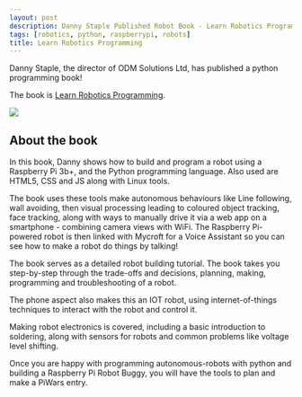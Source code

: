 ```yaml
---
layout: post
description: Danny Staple Published Robot Book - Learn Robotics Programming
tags: [robotics, python, raspberrypi, robots]
title: Learn Robotics Programming
---
```

Danny Staple, the director of ODM Solutions Ltd, has published a python programming book!

The book is [Learn Robotics Programming](https://www.amazon.co.uk/Learn-Robotics-Programming-autonomous-Raspberry-ebook/dp/B07DT9R42B). 

<a href="https://www.amazon.co.uk/Learn-Robotics-Programming-autonomous-Raspberry-ebook/dp/B07DT9R42B/ref=as_li_ss_il?ie=UTF8&linkCode=li2&tag=orionrobots-21&linkId=7b8bbe3038459e911f78aa122ac14348&language=en_GB" target="_blank"><img border="0" src="//ws-eu.amazon-adsystem.com/widgets/q?_encoding=UTF8&ASIN=B07DT9R42B&Format=_SL160_&ID=AsinImage&MarketPlace=GB&ServiceVersion=20070822&WS=1&tag=orionrobots-21&language=en_GB" ></a><img src="https://ir-uk.amazon-adsystem.com/e/ir?t=orionrobots-21&language=en_GB&l=li2&o=2&a=B07DT9R42B" width="1" height="1" border="0" alt="" style="border:none !important; margin:0px !important;" />

## About the book

In this book, Danny shows how to build and program a robot using a Raspberry Pi 3b+, and the Python programming language. Also used are HTML5, CSS and JS along with Linux tools.

The book uses these tools make autonomous behaviours like Line following, wall avoiding, then visual processing leading to coloured object tracking, face tracking, along with ways to manually drive it via a web app on a smartphone - combining camera views with WiFi. The Raspberry Pi-powered robot is then linked with Mycroft for a Voice Assistant so you can see how to make a robot do things by talking!

The book serves as a detailed robot building tutorial. The book takes you step-by-step through the trade-offs and decisions, planning, making, programming and troubleshooting of a robot.

The phone aspect also makes this an IOT robot, using internet-of-things techniques to interact with the robot and control it.

Making robot electronics is covered, including a basic introduction to soldering, along with sensors for robots and common problems like voltage level shifting. 

Once you are happy with programming autonomous-robots with python and building a Raspberry Pi Robot Buggy, you will have the tools to plan and make a PiWars entry.
